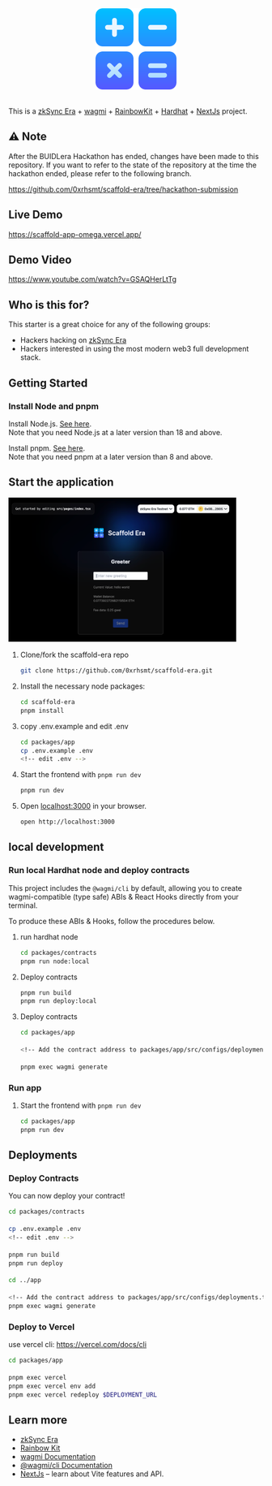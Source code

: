 <div align="center">
  <a href="https://era.zksync.io"><img alt="zkSync Era Scaffold" src="https://raw.githubusercontent.com/0xrhsmt/scaffold-era/main/docs/assets/icon.png" width=160></a>
  <br />
  <br />
</div>

This is a [zkSync Era](https://era.zksync.io/docs/) + [wagmi](https://wagmi.sh) + [RainbowKit](https://www.rainbowkit.com/) + [Hardhat](https://hardhat.org/) + [NextJs](https://nextjs.org/docs) project.

## ⚠️ Note
After the BUIDLera Hackathon has ended, changes have been made to this repository. If you want to refer to the state of the repository at the time the hackathon ended, please refer to the following branch.

https://github.com/0xrhsmt/scaffold-era/tree/hackathon-submission

## Live Demo

https://scaffold-app-omega.vercel.app/

## Demo Video

https://www.youtube.com/watch?v=GSAQHerLtTg

## Who is this for?

This starter is a great choice for any of the following groups:

- Hackers hacking on [zkSync Era](https://era.zksync.io/docs/)
- Hackers interested in using the most modern web3 full development stack.

## Getting Started

### Install Node and pnpm

Install Node.js. [See here](https://nodejs.org/en/download/).<br>
Note that you need Node.js at a later version than 18 and above.

Install pnpm. [See here](https://pnpm.io/installation/).<br>
Note that you need pnpm at a later version than 8 and above.


## Start the application

<img width="450" alt="screenshot" src="https://raw.githubusercontent.com/0xrhsmt/scaffold-era/main/docs/assets/screenshot.png">

1. Clone/fork the scaffold-era repo

   ```sh
   git clone https://github.com/0xrhsmt/scaffold-era.git
   ```

2. Install the necessary node packages:

   ```sh
   cd scaffold-era
   pnpm install
   ```

3. copy .env.example and edit .env

   ```sh
   cd packages/app
   cp .env.example .env
   <!-- edit .env -->
   ```

4. Start the frontend with `pnpm run dev`

   ```sh
   pnpm run dev
   ```

5. Open [localhost:3000](http://localhost:3000) in your browser.

   ```sh
   open http://localhost:3000
   ```

## local development

### Run local Hardhat node and deploy contracts

This project includes the `@wagmi/cli` by default, allowing you to create wagmi-compatible (type safe) ABIs & React Hooks directly from your terminal.

To produce these ABIs & Hooks, follow the procedures below.

1. run hardhat node

   ```sh
   cd packages/contracts
   pnpm run node:local
   ```

2. Deploy contracts

   ```sh
   pnpm run build
   pnpm run deploy:local
   ```

3. Deploy contracts

   ```sh
   cd packages/app

   <!-- Add the contract address to packages/app/src/configs/deployments.ts -->

   pnpm exec wagmi generate
   ```

### Run app

1. Start the frontend with `pnpm run dev`

   ```sh
   cd packages/app
   pnpm run dev
   ```

## Deployments

### Deploy Contracts

You can now deploy your contract!

```sh
cd packages/contracts

cp .env.example .env
<!-- edit .env -->

pnpm run build
pnpm run deploy

cd ../app

<!-- Add the contract address to packages/app/src/configs/deployments.ts -->
pnpm exec wagmi generate
```

### Deploy to Vercel

use vercel cli: https://vercel.com/docs/cli

```sh
cd packages/app

pnpm exec vercel
pnpm exec vercel env add
pnpm exec vercel redeploy $DEPLOYMENT_URL
```

## Learn more

- [zkSync Era](https://era.zksync.io/docs/)
- [Rainbow Kit](https://www.rainbowkit.com/)
- [wagmi Documentation](https://nextjs.org/docs)
- [@wagmi/cli Documentation](https://wagmi.sh/cli)
- [NextJs](https://nextjs.org/docs/ ) – learn about Vite features and API.
